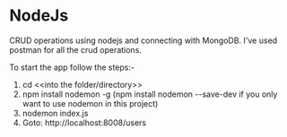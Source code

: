 # NodeJs

CRUD operations using nodejs and connecting with MongoDB. I've used postman for all the crud operations.

To start the app follow the steps:-
1. cd <<into the folder/directory>>
2. npm install nodemon -g  (npm install nodemon --save-dev if you only want to use nodemon in this project)
3. nodemon index.js
4. Goto: http://localhost:8008/users
